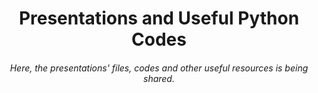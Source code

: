 <h1 align="center">Presentations and Useful Python Codes</h1>

<h6 align="center">Here, the presentations' files, codes and other useful resources is being shared. </h4>
